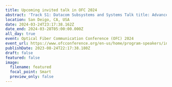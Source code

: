 ```yaml
---
title: Upcoming invited talk in OFC 2024
abstract: 'Track S1: Datacom Subsystems and Systems Talk title: Advances in Thin-Film Lithium Niobate Photonics for Datacom Applications'
location: San Deigo, CA, USA
date: 2024-03-24T23:17:38.162Z
date_end: 2024-03-28T05:00:00.000Z
all_day: true
event: Optical Fiber Communication Conference (OFC) 2024
event_url: https://www.ofcconference.org/en-us/home/program-speakers/invited-speakers/
publishDate: 2023-08-24T22:17:38.180Z
draft: false
featured: false
image:
  filename: featured
  focal_point: Smart
  preview_only: false
---
```

